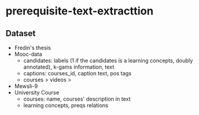 # prerequisite-text-extracttion

## Dataset
- Fredin's thesis
- Mooc-data
    - candidates: labels (1 if the candidates is a learning concepts, doubly annotated), k-gams information, text
    - captions: courses_id, caption text, pos tags
    - courses > videos >
- Mewsli-9
- University Course
    - courses: name, courses' description in text
    - learning concepts, preqs relations